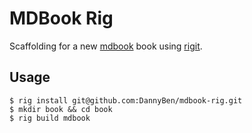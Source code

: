 MDBook Rig
==================================================

Scaffolding for a new [mdbook][1] book using [rigit][2].

Usage
--------------------------------------------------

    $ rig install git@github.com:DannyBen/mdbook-rig.git
    $ mkdir book && cd book
    $ rig build mdbook


[1]: https://github.com/rust-lang/mdBook
[2]: https://dannyben.github.io/rigit/